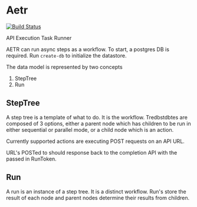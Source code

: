 Aetr
===

[![Build Status](https://travis-ci.org/paradoxical-io/aetr.svg?branch=master)](https://travis-ci.org/paradoxical-io/aetr)

API Execution Task Runner

AETR can run async steps as a workflow.  To start, a postgres DB is required. Run `create-db` to initialize the datastore.

The data model is represented by two concepts

1. StepTree
2. Run

StepTree
----
A step tree is a template of what to do. It is the workflow.  Tredbstdbtes are composed of 3 options, either a parent node which has children to be run in 
either sequential or parallel mode, or a child node which is an action.

Currently supported actions are executing POST requests on an API URL.  

URL's POSTed to should response back to the completion API with the passed in RunToken.

Run
-----

A run is an instance of a step tree. It is a distinct workflow.  Run's store the result of each node and parent nodes determine their results 
from children.
